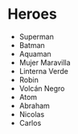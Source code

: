 # Heroes

* Superman
* Batman
* Aquaman
* Mujer Maravilla
* Linterna Verde
* Robin
* Volcán Negro
* Atom
* Abraham
* Nicolas
* Carlos